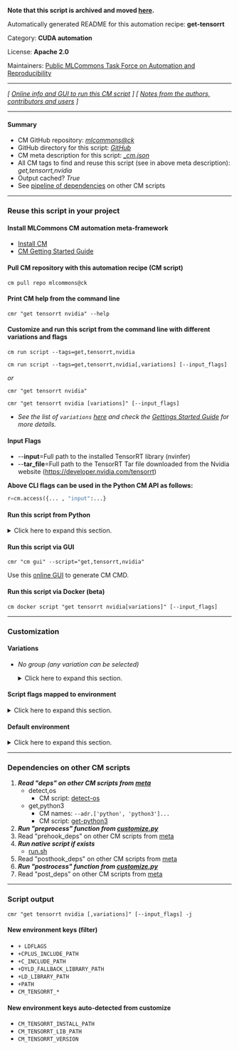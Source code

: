 **Note that this script is archived and moved [here](https://github.com/mlcommons/cm4mlops/tree/main/script/get-tensorrt).**



Automatically generated README for this automation recipe: **get-tensorrt**

Category: **CUDA automation**

License: **Apache 2.0**

Maintainers: [Public MLCommons Task Force on Automation and Reproducibility](https://github.com/mlcommons/ck/blob/master/docs/taskforce.md)

---
*[ [Online info and GUI to run this CM script](https://access.cknowledge.org/playground/?action=scripts&name=get-tensorrt,2a84ca505e4c408d) ] [ [Notes from the authors, contributors and users](README-extra.md) ]*

---
#### Summary

* CM GitHub repository: *[mlcommons@ck](https://github.com/mlcommons/ck/tree/dev/cm-mlops)*
* GitHub directory for this script: *[GitHub](https://github.com/mlcommons/ck/tree/dev/cm-mlops/script/get-tensorrt)*
* CM meta description for this script: *[_cm.json](_cm.json)*
* All CM tags to find and reuse this script (see in above meta description): *get,tensorrt,nvidia*
* Output cached? *True*
* See [pipeline of dependencies](#dependencies-on-other-cm-scripts) on other CM scripts


---
### Reuse this script in your project

#### Install MLCommons CM automation meta-framework

* [Install CM](https://access.cknowledge.org/playground/?action=install)
* [CM Getting Started Guide](https://github.com/mlcommons/ck/blob/master/docs/getting-started.md)

#### Pull CM repository with this automation recipe (CM script)

```cm pull repo mlcommons@ck```

#### Print CM help from the command line

````cmr "get tensorrt nvidia" --help````

#### Customize and run this script from the command line with different variations and flags

`cm run script --tags=get,tensorrt,nvidia`

`cm run script --tags=get,tensorrt,nvidia[,variations] [--input_flags]`

*or*

`cmr "get tensorrt nvidia"`

`cmr "get tensorrt nvidia [variations]" [--input_flags]`


* *See the list of `variations` [here](#variations) and check the [Gettings Started Guide](https://github.com/mlcommons/ck/blob/dev/docs/getting-started.md) for more details.*


#### Input Flags

* --**input**=Full path to the installed TensorRT library (nvinfer)
* --**tar_file**=Full path to the TensorRT Tar file downloaded from the Nvidia website (https://developer.nvidia.com/tensorrt)

**Above CLI flags can be used in the Python CM API as follows:**

```python
r=cm.access({... , "input":...}
```
#### Run this script from Python

<details>
<summary>Click here to expand this section.</summary>

```python

import cmind

r = cmind.access({'action':'run'
                  'automation':'script',
                  'tags':'get,tensorrt,nvidia'
                  'out':'con',
                  ...
                  (other input keys for this script)
                  ...
                 })

if r['return']>0:
    print (r['error'])

```

</details>


#### Run this script via GUI

```cmr "cm gui" --script="get,tensorrt,nvidia"```

Use this [online GUI](https://cKnowledge.org/cm-gui/?tags=get,tensorrt,nvidia) to generate CM CMD.

#### Run this script via Docker (beta)

`cm docker script "get tensorrt nvidia[variations]" [--input_flags]`

___
### Customization


#### Variations

  * *No group (any variation can be selected)*
    <details>
    <summary>Click here to expand this section.</summary>

    * `_dev`
      - Environment variables:
        - *CM_TENSORRT_REQUIRE_DEV*: `yes`
      - Workflow:

    </details>


#### Script flags mapped to environment
<details>
<summary>Click here to expand this section.</summary>

* `--input=value`  &rarr;  `CM_INPUT=value`
* `--tar_file=value`  &rarr;  `CM_TENSORRT_TAR_FILE_PATH=value`

**Above CLI flags can be used in the Python CM API as follows:**

```python
r=cm.access({... , "input":...}
```

</details>

#### Default environment

<details>
<summary>Click here to expand this section.</summary>

These keys can be updated via `--env.KEY=VALUE` or `env` dictionary in `@input.json` or using script flags.


</details>

___
### Dependencies on other CM scripts


  1. ***Read "deps" on other CM scripts from [meta](https://github.com/mlcommons/ck/tree/dev/cm-mlops/script/get-tensorrt/_cm.json)***
     * detect,os
       - CM script: [detect-os](https://github.com/mlcommons/ck/tree/master/cm-mlops/script/detect-os)
     * get,python3
       * CM names: `--adr.['python', 'python3']...`
       - CM script: [get-python3](https://github.com/mlcommons/ck/tree/master/cm-mlops/script/get-python3)
  1. ***Run "preprocess" function from [customize.py](https://github.com/mlcommons/ck/tree/dev/cm-mlops/script/get-tensorrt/customize.py)***
  1. Read "prehook_deps" on other CM scripts from [meta](https://github.com/mlcommons/ck/tree/dev/cm-mlops/script/get-tensorrt/_cm.json)
  1. ***Run native script if exists***
     * [run.sh](https://github.com/mlcommons/ck/tree/dev/cm-mlops/script/get-tensorrt/run.sh)
  1. Read "posthook_deps" on other CM scripts from [meta](https://github.com/mlcommons/ck/tree/dev/cm-mlops/script/get-tensorrt/_cm.json)
  1. ***Run "postrocess" function from [customize.py](https://github.com/mlcommons/ck/tree/dev/cm-mlops/script/get-tensorrt/customize.py)***
  1. Read "post_deps" on other CM scripts from [meta](https://github.com/mlcommons/ck/tree/dev/cm-mlops/script/get-tensorrt/_cm.json)

___
### Script output
`cmr "get tensorrt nvidia [,variations]" [--input_flags] -j`
#### New environment keys (filter)

* `+ LDFLAGS`
* `+CPLUS_INCLUDE_PATH`
* `+C_INCLUDE_PATH`
* `+DYLD_FALLBACK_LIBRARY_PATH`
* `+LD_LIBRARY_PATH`
* `+PATH`
* `CM_TENSORRT_*`
#### New environment keys auto-detected from customize

* `CM_TENSORRT_INSTALL_PATH`
* `CM_TENSORRT_LIB_PATH`
* `CM_TENSORRT_VERSION`